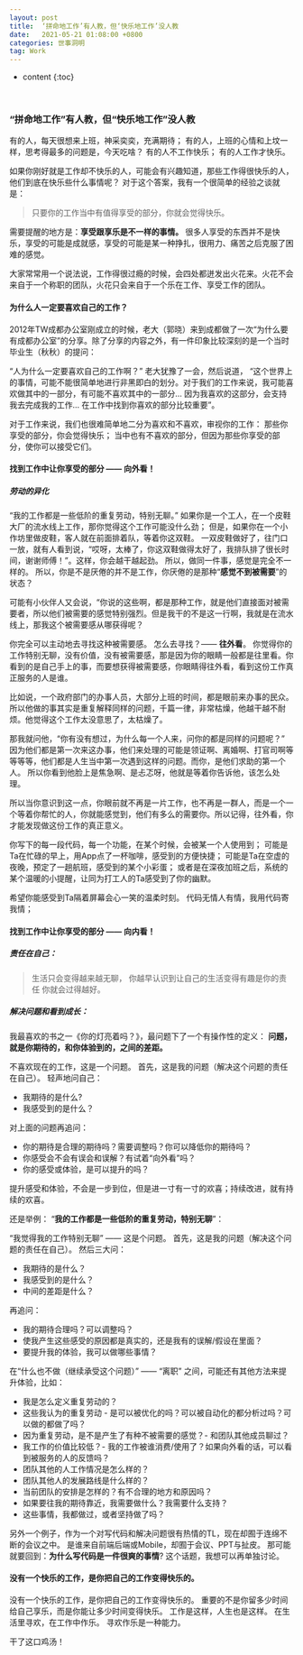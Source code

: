 ```yaml
---
layout: post
title:  ‘拼命地工作’有人教，但‘快乐地工作’没人教
date:   2021-05-21 01:08:00 +0800
categories: 世事洞明
tag: Work
---
```


* content
{:toc}

<br>

### “拼命地工作”有人教，但“快乐地工作”没人教

有的人，每天很想来上班，神采奕奕，充满期待；
有的人，上班的心情和上坟一样，思考得最多的问题是，今天吃啥？
有的人不工作快乐；
有的人工作才快乐。

如果你刚好就是工作却不快乐的人，可能会有兴趣知道，那些工作得很快乐的人，他们到底在快乐些什么事情呢？
对于这个答案，我有一个很简单的经验之谈就是：
>只要你的工作当中有值得享受的部分，你就会觉得快乐。

需要提醒的地方是：**享受跟享乐是不一样的事情。**
很多人享受的东西并不是快乐，享受的可能是成就感，享受的可能是某一种挣扎，很用力、痛苦之后克服了困难的感觉。

大家常常用一个说法说，工作得很过瘾的时候，会四处都迸发出火花来。火花不会来自于一个称职的团队，火花只会来自于一个乐在工作、享受工作的团队。

#### 为什么人一定要喜欢自己的工作？

2012年TW成都办公室刚成立的时候，老大（郭晓）来到成都做了一次“为什么要有成都办公室”的分享。除了分享的内容之外，有一件印象比较深刻的是一个当时毕业生（秋秋）的提问：

 “人为什么一定要喜欢自己的工作啊？”
老大犹豫了一会，然后说道，
“这个世界上的事情，可能不能很简单地进行非黑即白的划分。对于我们的工作来说，我可能喜欢做其中的一部分，有可能不喜欢其中的一部分… 因为我喜欢的这部分，会支持我去完成我的工作... 在工作中找到你喜欢的部分比较重要”。

对于工作来说，我们也很难简单地二分为喜欢和不喜欢，审视你的工作：
那些你享受的部分，你会觉得快乐；
当中也有不喜欢的部分，但因为那些你享受的部分，使你可以接受它们。

#### 找到工作中让你享受的部分 —— 向外看！

##### 劳动的异化

“我的工作都是一些低阶的重复劳动，特别无聊。” 
如果你是一个工人，在一个皮鞋大厂的流水线上工作，那你觉得这个工作可能没什么劲；
但是，如果你在一个小作坊里做皮鞋，客人就在前面排着队，等着你这双鞋。
一双皮鞋做好了，往门口一放，就有人看到说，“哎呀，太棒了，你这双鞋做得太好了，我排队排了很长时间，谢谢师傅！”。这样，你会越干越起劲。
所以，做同一件事，感觉是完全不一样的。
所以，你是不是厌倦的并不是工作，你厌倦的是那种“**感觉不到被需要**”的状态？

可能有小伙伴人又会说，“你说的这些啊，都是那种工作，就是他们直接面对被需要者，所以他们被需要的感觉特别强烈。但是我干的不是这一行啊，我就是在流水线上，那我这个被需要感从哪获得呢？

你完全可以主动地去寻找这种被需要感。
怎么去寻找？—— **往外看**。
你觉得你的工作特别无聊，没有价值，没有被需要感，那是因为你的眼睛一般都是往里看。你看到的是自己手上的事，而要想获得被需要感，你眼睛得往外看，看到这份工作真正服务的人是谁。

比如说，一个政府部门的办事人员，大部分上班的时间，都是眼前来办事的民众。所以他做的事其实是重复解释同样的问题，千篇一律，非常枯燥，他越干越不耐烦。他觉得这个工作太没意思了，太枯燥了。

那我就问他，“你有没有想过，为什么每一个人来，问你的都是同样的问题呢？”
因为他们都是第一次来这办事，他们来处理的可能是领证啊、离婚啊、打官司啊等等等等，他们都是人生当中第一次遇到这样的问题。而你，是他们求助的第一个人。
所以你看到他脸上是焦急啊、是忐忑呀，他就是等着你告诉他，该怎么处理。

所以当你意识到这一点，你眼前就不再是一片工作，也不再是一群人，而是一个一个等着你帮忙的人，你就能感觉到，他们有多么的需要你。所以记得，往外看，你才能发现做这份工作的真正意义。

你写下的每一段代码，每一个功能，在某个时候，会被某一个人使用到；
可能是Ta在忙碌的早上，用App点了一杯咖啡，感受到的方便快捷；
可能是Ta在空虚的夜晚，预定了一趟航班，感受到的某个小彩蛋；
或者是在深夜加班之后，系统的某个温暖的小提醒，让同为打工人的Ta感受到了你的幽默。

希望你能感受到Ta隔着屏幕会心一笑的温柔时刻。
代码无情人有情，我用代码寄我情；

#### 找到工作中让你享受的部分 —— 向内看！

##### 责任在自己：

>生活只会变得越来越无聊，
>你越早认识到让自己的生活变得有趣是你的责任
>你就会过得越好。

##### 解决问题和看到成长：

我最喜欢的书之一《你的灯亮着吗？》，最问题下了一个有操作性的定义：
**问题，就是你期待的，和你体验到的，之间的差距。**

不喜欢现在的工作，这是一个问题。
首先，这是我的问题（解决这个问题的责任在自己）。
轻声地问自己：

* 我期待的是什么?
* 我感受到的是什么？

对上面的问题再追问：

* 你的期待是合理的期待吗？需要调整吗？你可以降低你的期待吗？
* 你感受会不会有误会和误解？有试着“向外看”吗？
* 你的感受或体验，是可以提升的吗？

提升感受和体验，不会是一步到位，但是进一寸有一寸的欢喜；持续改进，就有持续的欢喜。

还是举例： “**我的工作都是一些低阶的重复劳动，特别无聊**”：

“我觉得我的工作特别无聊” —— 这是个问题。
首先，这是我的问题（解决这个问题的责任在自己）。
然后三大问：

* 我期待的是什么？
* 我感受到的是什么？
* 中间的差距是什么？

再追问：

* 我的期待合理吗？可以调整吗？
* 使我产生这些感受的原因都是真实的，还是我有的误解/假设在里面？
* 要提升我的体验，我可以做哪些事情？

在“什么也不做（继续承受这个问题）” —— “离职” 之间，可能还有其他方法来提升体验，比如：

* 我是怎么定义重复劳动的？
* 这些我认为的重复劳动 - 是可以被优化的吗？可以被自动化的都分析过吗？可以做的都做了吗？
* 因为重复劳动，是不是产生了有种不被需要的感觉？- 和团队其他成员聊过？
* 我工作的价值比较低？- 我的工作被谁消费/使用了？如果向外看的话，可以看到被服务的人的反馈吗？
* 团队其他的人工作情况是怎么样的？
* 团队其他人的发展路线是什么样的？
* 当前团队的安排是怎样的？有不合理的地方和原因吗？
* 如果要往我的期待靠近，我需要做什么？我需要什么支持？
* 这些事情，我都做过，或者坚持做了吗？

另外一个例子，作为一个对写代码和解决问题很有热情的TL，现在却囿于连绵不断的会议之中。
是谁来自前端后端或Mobile，却囿于会议、PPT与扯皮。
那可能就要回到：**为什么写代码是一件很爽的事情**? 这个话题，我想可以再单独讨论。

#### 没有一个快乐的工作，是你把自己的工作变得快乐的。

没有一个快乐的工作，是你把自己的工作变得快乐的。
重要的不是你留多少时间给自己享乐，而是你能让多少时间变得快乐。
工作是这样，人生也是这样。
在生活里寻欢，在工作中作乐。
寻欢作乐是一种能力。

干了这口鸡汤！



